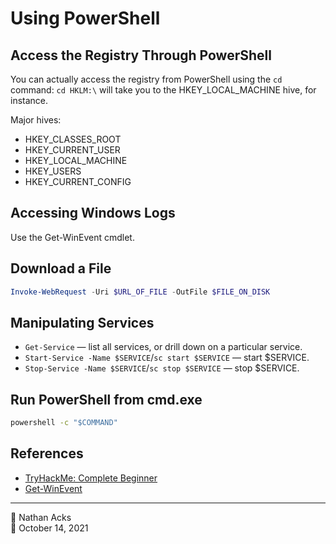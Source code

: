 # Using PowerShell

## Access the Registry Through PowerShell

You can actually access the registry from PowerShell using the `cd` command: `cd HKLM:\` will take you to the HKEY_LOCAL_MACHINE hive, for instance.

Major hives:

* HKEY_CLASSES_ROOT
* HKEY_CURRENT_USER
* HKEY_LOCAL_MACHINE
* HKEY_USERS
* HKEY_CURRENT_CONFIG

## Accessing Windows Logs

Use the Get-WinEvent cmdlet.

## Download a File

```powershell
Invoke-WebRequest -Uri $URL_OF_FILE -OutFile $FILE_ON_DISK
```

## Manipulating Services

* `Get-Service` — list all services, or drill down on a particular service.
* `Start-Service -Name $SERVICE`/`sc start $SERVICE` — start $SERVICE.
* `Stop-Service -Name $SERVICE`/`sc stop $SERVICE` — stop $SERVICE.

## Run PowerShell from cmd.exe

```bat
powershell -c "$COMMAND"
```

## References

* [TryHackMe: Complete Beginner](tryhackme-complete-beginner.md)
* [Get-WinEvent](get-winevent.md)

- - - -

<span aria-hidden="true">👤</span> Nathan Acks  
<span aria-hidden="true">📅</span> October 14, 2021
